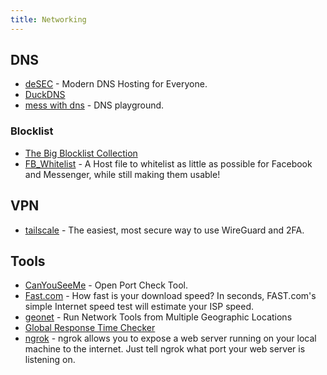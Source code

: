 ```yaml
---
title: Networking
---
```


## DNS

- [deSEC](https://desec.io) - Modern DNS Hosting for Everyone.
- [DuckDNS](https://www.duckdns.org)
- [mess with dns](https://messwithdns.net/) - DNS playground.

### Blocklist

- [The Big Blocklist Collection](https://firebog.net)
- [FB_Whitelist](https://github.com/zlatco/FB_Whitelist) - A Host file to whitelist as little as possible for Facebook and Messenger, while still making them usable!

## VPN

- [tailscale](https://tailscale.com/download/linux) - The easiest, most secure way to use WireGuard and 2FA.

## Tools

- [CanYouSeeMe](https://canyouseeme.org) - Open Port Check Tool.
- [Fast.com](https://fast.com/) - How fast is your download speed? In seconds, FAST.com's simple Internet speed test will estimate your ISP speed.
- [geonet](https://geonet.shodan.io/) - Run Network Tools from Multiple Geographic Locations
- [Global Response Time Checker](https://checker.ddosify.com/)
- [ngrok](https://ngrok.com/) - ngrok allows you to expose a web server running on your local machine to the internet. Just tell ngrok what port your web server is listening on.
